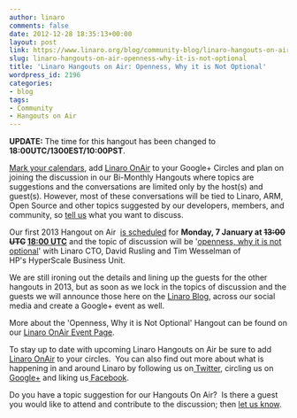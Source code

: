 ```yaml
---
author: linaro
comments: false
date: 2012-12-28 18:35:13+00:00
layout: post
link: https://www.linaro.org/blog/community-blog/linaro-hangouts-on-air-openness-why-it-is-not-optional/
slug: linaro-hangouts-on-air-openness-why-it-is-not-optional
title: 'Linaro Hangouts on Air: Openness, Why it is Not Optional'
wordpress_id: 2196
categories:
- blog
tags:
- Community
- Hangouts on Air
---
```


**UPDATE:** The time for this hangout has been changed to **18:00UTC/1300EST/10:00PST**.

[Mark your calendars](https://wiki.linaro.org/2013/HangoutsOnAir), add [Linaro OnAir](https://plus.google.com/u/0/116754366033915823792/posts) to your Google+ Circles and plan on joining the discussion in our Bi-Monthly Hangouts where topics are suggestions and the conversations are limited only by the host(s) and guest(s). However, most of these conversations will be tied to Linaro, ARM, Open Source and other topics suggested by our developers, members, and community, so [tell us](mailto:on.air@linaro.org) what you want to discuss.

Our first 2013 Hangout on Air  [is scheduled](https://plus.google.com/u/0/events/c0j8ui7b1qgavvhluktlsla95pc) for **Monday, 7 January at <del>13:00 UTC</del> [18:00 UTC](http://www.timeanddate.com/worldclock/converter.html)** and the topic of discussion will be '[openness, why it is not optional](http://www.linaro.org/linaro-blog/2012/11/08/why-openness-is-not-optional/)' with Linaro CTO, David Rusling and Tim Wesselman of HP's HyperScale Business Unit.

We are still ironing out the details and lining up the guests for the other hangouts in 2013, but as soon as we lock in the topics of discussion and the guests we will announce those here on the [Linaro Blog](http://www.linaro.org/blog), across our social media and create a Google+ event as well.

More about the 'Openness, Why it is Not Optional' Hangout can be found on our [Linaro OnAir Event Page](https://plus.google.com/u/0/events/c0j8ui7b1qgavvhluktlsla95pc).

To stay up to date with upcoming Linaro Hangouts on Air be sure to add[ Linaro OnAir](https://plus.google.com/u/0/116754366033915823792/posts) to your circles.  You can also find out more about what is happening in and around Linaro by following us on[ Twitter](https://twitter.com/LinaroOrg), circling us on [ Google+](https://plus.google.com/112814496864921562564/posts) and liking us[ Facebook](https://www.facebook.com/LinaroOrg).

Do you have a topic suggestion for our Hangouts On Air?  Is there a guest you would like to attend and contribute to the discussion; then [let us know](maito:on.air@linaro.org).
